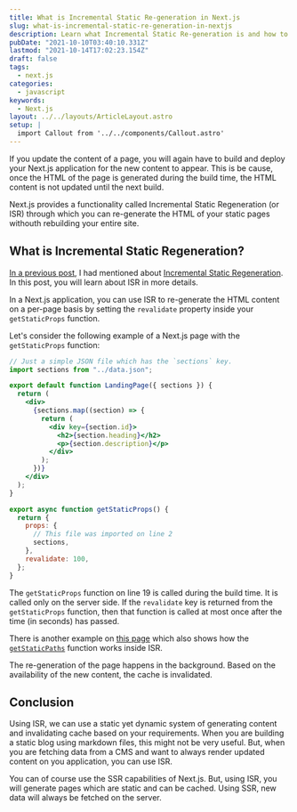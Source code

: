 ```yaml
---
title: What is Incremental Static Re-generation in Next.js
slug: what-is-incremental-static-re-generation-in-nextjs
description: Learn what Incremental Static Re-generation is and how to use it to build fast Next.js applications.
pubDate: "2021-10-10T03:40:10.331Z"
lastmod: "2021-10-14T17:02:23.154Z"
draft: false
tags:
  - next.js
categories:
  - javascript
keywords:
  - Next.js
layout: ../../layouts/ArticleLayout.astro
setup: |
  import Callout from '../../components/Callout.astro'
---
```


If you update the content of a page, you will again have to build and deploy your Next.js application for the new content to appear. This is be cause, once the HTML of the page is generated during the build time, the HTML content is not updated until the next build.

Next.js provides a functionality called Incremental Static Regeneration (or ISR) through which you can re-generate the HTML of your static pages withouth rebuilding your entire site.

## What is Incremental Static Regeneration?

[In a previous post](https://nirmalyaghosh.com/articles/getting-started-with-next.js), I had mentioned about [Incremental Static Regeneration](https://nirmalyaghosh.com/articles/getting-started-with-next.js#incremental-static-regeneration-isr). In this post, you will learn about ISR in more details.

In a Next.js application, you can use ISR to re-generate the HTML content on a per-page basis by setting the `revalidate` property inside your `getStaticProps` function.

Let's consider the following example of a Next.js page with the `getStaticProps` function:

```jsx {25} showLineNumbers
// Just a simple JSON file which has the `sections` key.
import sections from "../data.json";

export default function LandingPage({ sections }) {
  return (
    <div>
      {sections.map((section) => {
        return (
          <div key={section.id}>
            <h2>{section.heading}</h2>
            <p>{section.description}</p>
          </div>
        );
      })}
    </div>
  );
}

export async function getStaticProps() {
  return {
    props: {
      // This file was imported on line 2
      sections,
    },
    revalidate: 100,
  };
}
```

The `getStaticProps` function on line 19 is called during the build time. It is called only on the server side. If the `revalidate` key is returned from the `getStaticProps` function, then that function is called at most once after the time (in seconds) has passed.

<Callout type="info">

There is another example on [this
page](https://nextjs.org/docs/basic-features/data-fetching#incremental-static-regeneration)
which also shows how the
[`getStaticPaths`](https://nextjs.org/docs/basic-features/data-fetching#getstaticpaths-static-generation)
function works inside ISR.

</Callout>

The re-generation of the page happens in the background. Based on the availability
of the new content, the cache is invalidated.

## Conclusion

Using ISR, we can use a static yet dynamic system of generating content and invalidating cache based on your requirements. When you are building a static blog using markdown files, this might not be very useful. But, when you are fetching data from a CMS and want to always render updated content on you application, you can use ISR.

You can of course use the SSR capabilities of Next.js. But, using ISR, you will generate pages which are static and can be cached. Using SSR, new data will always be fetched on the server.
